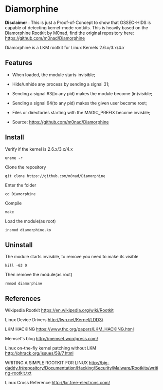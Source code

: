 Diamorphine
===========

**Disclaimer** : This is just a Proof-of-Concept to show that OSSEC-HIDS is capable of detecting kernel-mode rootkits.
This is heavily based on the Diamorphine Rootkit by M0nad, find the original repository here: https://github.com/m0nad/Diamorphine


Diamorphine is a LKM rootkit for Linux Kernels 2.6.x/3.x/4.x

Features
--

- When loaded, the module starts invisible;

- Hide/unhide any process by sending a signal 31;

- Sending a signal 63(to any pid) makes the module become (in)visible;

- Sending a signal 64(to any pid) makes the given user become root;

- Files or directories starting with the MAGIC_PREFIX become invisble;

- Source: https://github.com/m0nad/Diamorphine

Install
--

Verify if the kernel is 2.6.x/3.x/4.x
```
uname -r
```

Clone the repository
```
git clone https://github.com/m0nad/Diamorphine
```

Enter the folder
```
cd Diamorphine
```

Compile
```
make
```

Load the module(as root)
```
insmod diamorphine.ko
```

Uninstall
--

The module starts invisible, to remove you need to make its visible
```
kill -63 0
```

Then remove the module(as root)
```
rmmod diamorphine
```

References
--
Wikipedia Rootkit
https://en.wikipedia.org/wiki/Rootkit

Linux Device Drivers
http://lwn.net/Kernel/LDD3/

LKM HACKING
https://www.thc.org/papers/LKM_HACKING.html

Memset's blog
http://memset.wordpress.com/

Linux on-the-fly kernel patching without LKM
http://phrack.org/issues/58/7.html

WRITING A SIMPLE ROOTKIT FOR LINUX
http://big-daddy.fr/repository/Documentation/Hacking/Security/Malware/Rootkits/writing-rootkit.txt

Linux Cross Reference
http://lxr.free-electrons.com/
